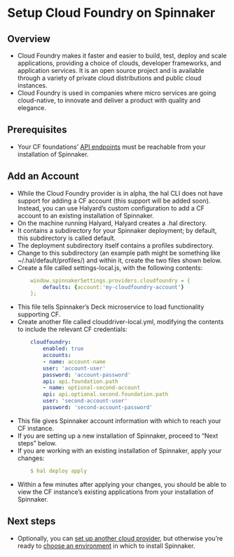 # Setup Cloud Foundry on Spinnaker
## Overview

* Cloud Foundry makes it faster and easier to build, test, deploy and scale
applications, providing a choice of clouds, developer frameworks, and application
services. It is an open source project and is available through a variety of private
cloud distributions and public cloud instances.
* Cloud Foundry is used in companies where micro services are going cloud-native, to
innovate and deliver a product with quality and elegance.

## Prerequisites
* Your CF foundations’ [API endpoints](https://docs.cloudfoundry.org/running/cf-api-endpoint.html) must be reachable from your installation of
Spinnaker.

## Add an Account
* While the Cloud Foundry provider is in alpha, the hal CLI does not have support for
adding a CF account (this support will be added soon). Instead, you can use
Halyard’s custom configuration to add a CF account to an existing installation of
Spinnaker.
* On the machine running Halyard, Halyard creates a .hal directory.
* It contains a subdirectory for your Spinnaker deployment; by default, this
subdirectory is called default.
* The deployment subdirectory itself contains a profiles subdirectory.
* Change to this subdirectory (an example path might be something like
~/.hal/default/profiles/) and within it, create the two files shown below.
* Create a file called settings-local.js, with the following contents:
	```yaml
		window.spinnakerSettings.providers.cloudfoundry = {
			defaults: {account:'my-cloudfoundry-account'}
		};
	```
* This file tells Spinnaker’s Deck microservice to load functionality supporting CF.
* Create another file called clouddriver-local.yml, modifying the contents to include
the relevant CF credentials:
	```yaml
		cloudfoundry:
			enabled: true
			accounts:
			- name: account-name
			user: 'account-user'
			password: 'account-password'
			api: api.foundation.path
			- name: optional-second-account
			api: api.optional.second.foundation.path
			user: 'second-account-user'
			password: 'second-account-password'
	```
* This file gives Spinnaker account information with which to reach your CF instance.
* If you are setting up a new installation of Spinnaker, proceed to “Next steps” below.
* If you are working with an existing installation of Spinnaker, apply your changes:
	```yaml
		$ hal deploy apply
	```
* Within a few minutes after applying your changes, you should be able to view the CF
instance’s existing applications from your installation of Spinnaker.

## Next steps

* Optionally, you can [set up another cloud provider](http://docs.opsmx.com/setup-spinnaker/cloud-providers/overview/), but otherwise you’re ready to
[choose an environment](http://docs.opsmx.com/setup-spinnaker/environments/overview/) in which to install Spinnaker.